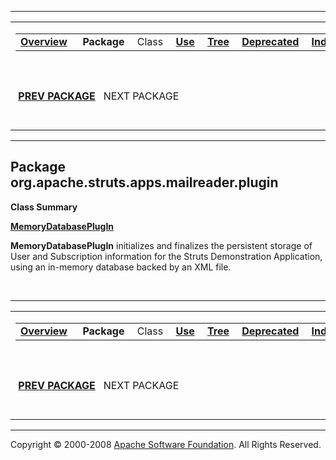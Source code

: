 ------------------------------------------------------------------------

<span id="navbar_top"></span> [](#skip-navbar_top "Skip navigation links")

<table>
<colgroup>
<col width="50%" />
<col width="50%" />
</colgroup>
<tbody>
<tr class="odd">
<td align="left"><span id="navbar_top_firstrow"></span>
<table>
<tbody>
<tr class="odd">
<td align="left"><a href="../../../../../../overview-summary.html.md"><strong>Overview</strong></a> </td>
<td align="left"> <strong>Package</strong> </td>
<td align="left">Class </td>
<td align="left"><a href="package-use.html.md"><strong>Use</strong></a> </td>
<td align="left"><a href="package-tree.html.md"><strong>Tree</strong></a> </td>
<td align="left"><a href="../../../../../../deprecated-list.html.md"><strong>Deprecated</strong></a> </td>
<td align="left"><a href="../../../../../../index-all.html.md"><strong>Index</strong></a> </td>
<td align="left"><a href="../../../../../../help-doc.html.md"><strong>Help</strong></a> </td>
</tr>
</tbody>
</table></td>
<td align="left"></td>
</tr>
<tr class="even">
<td align="left"> <a href="../../../../../../org/apache/struts/apps/mailreader/actions/package-summary.html.md"><strong>PREV PACKAGE</strong></a>   NEXT PACKAGE</td>
<td align="left"><a href="../../../../../../index.html.md?org/apache/struts/apps/mailreader/plugin/package-summary.html"><strong>FRAMES</strong></a>    <a href="package-summary.html"><strong>NO FRAMES</strong></a>    
<a href="../../../../../../allclasses-noframe.html.md"><strong>All Classes</strong></a></td>
</tr>
</tbody>
</table>

<span id="skip-navbar_top"></span>

------------------------------------------------------------------------

Package org.apache.struts.apps.mailreader.plugin
------------------------------------------------

**Class Summary**

**[MemoryDatabasePlugIn](../../../../../../org/apache/struts/apps/mailreader/plugin/MemoryDatabasePlugIn.html.md "class in org.apache.struts.apps.mailreader.plugin")**

**MemoryDatabasePlugIn** initializes and finalizes the persistent storage of User and Subscription information for the Struts Demonstration Application, using an in-memory database backed by an XML file.

 

------------------------------------------------------------------------

<span id="navbar_bottom"></span> [](#skip-navbar_bottom "Skip navigation links")

<table>
<colgroup>
<col width="50%" />
<col width="50%" />
</colgroup>
<tbody>
<tr class="odd">
<td align="left"><span id="navbar_bottom_firstrow"></span>
<table>
<tbody>
<tr class="odd">
<td align="left"><a href="../../../../../../overview-summary.html.md"><strong>Overview</strong></a> </td>
<td align="left"> <strong>Package</strong> </td>
<td align="left">Class </td>
<td align="left"><a href="package-use.html.md"><strong>Use</strong></a> </td>
<td align="left"><a href="package-tree.html.md"><strong>Tree</strong></a> </td>
<td align="left"><a href="../../../../../../deprecated-list.html.md"><strong>Deprecated</strong></a> </td>
<td align="left"><a href="../../../../../../index-all.html.md"><strong>Index</strong></a> </td>
<td align="left"><a href="../../../../../../help-doc.html.md"><strong>Help</strong></a> </td>
</tr>
</tbody>
</table></td>
<td align="left"></td>
</tr>
<tr class="even">
<td align="left"> <a href="../../../../../../org/apache/struts/apps/mailreader/actions/package-summary.html.md"><strong>PREV PACKAGE</strong></a>   NEXT PACKAGE</td>
<td align="left"><a href="../../../../../../index.html.md?org/apache/struts/apps/mailreader/plugin/package-summary.html"><strong>FRAMES</strong></a>    <a href="package-summary.html"><strong>NO FRAMES</strong></a>    
<a href="../../../../../../allclasses-noframe.html.md"><strong>All Classes</strong></a></td>
</tr>
</tbody>
</table>

<span id="skip-navbar_bottom"></span>

------------------------------------------------------------------------

Copyright © 2000-2008 [Apache Software Foundation](http://www.apache.org/). All Rights Reserved.
